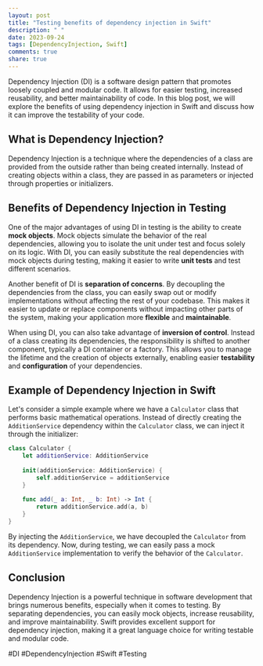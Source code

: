 ```yaml
---
layout: post
title: "Testing benefits of dependency injection in Swift"
description: " "
date: 2023-09-24
tags: [DependencyInjection, Swift]
comments: true
share: true
---
```


Dependency Injection (DI) is a software design pattern that promotes loosely coupled and modular code. It allows for easier testing, increased reusability, and better maintainability of code. In this blog post, we will explore the benefits of using dependency injection in Swift and discuss how it can improve the testability of your code.

## What is Dependency Injection?

Dependency Injection is a technique where the dependencies of a class are provided from the outside rather than being created internally. Instead of creating objects within a class, they are passed in as parameters or injected through properties or initializers. 

## Benefits of Dependency Injection in Testing

One of the major advantages of using DI in testing is the ability to create **mock objects**. Mock objects simulate the behavior of the real dependencies, allowing you to isolate the unit under test and focus solely on its logic. With DI, you can easily substitute the real dependencies with mock objects during testing, making it easier to write **unit tests** and test different scenarios.

Another benefit of DI is **separation of concerns**. By decoupling the dependencies from the class, you can easily swap out or modify implementations without affecting the rest of your codebase. This makes it easier to update or replace components without impacting other parts of the system, making your application more **flexible** and **maintainable**.

When using DI, you can also take advantage of **inversion of control**. Instead of a class creating its dependencies, the responsibility is shifted to another component, typically a DI container or a factory. This allows you to manage the lifetime and the creation of objects externally, enabling easier **testability** and **configuration** of your dependencies.

## Example of Dependency Injection in Swift

Let's consider a simple example where we have a `Calculator` class that performs basic mathematical operations. Instead of directly creating the `AdditionService` dependency within the `Calculator` class, we can inject it through the initializer:

```swift
class Calculator {
    let additionService: AdditionService
    
    init(additionService: AdditionService) {
        self.additionService = additionService
    }
    
    func add(_ a: Int, _ b: Int) -> Int {
        return additionService.add(a, b)
    }
}
```

By injecting the `AdditionService`, we have decoupled the `Calculator` from its dependency. Now, during testing, we can easily pass a mock `AdditionService` implementation to verify the behavior of the `Calculator`.

## Conclusion

Dependency Injection is a powerful technique in software development that brings numerous benefits, especially when it comes to testing. By separating dependencies, you can easily mock objects, increase reusability, and improve maintainability. Swift provides excellent support for dependency injection, making it a great language choice for writing testable and modular code.

#DI #DependencyInjection #Swift #Testing